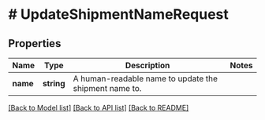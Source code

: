 # # UpdateShipmentNameRequest

## Properties

Name | Type | Description | Notes
------------ | ------------- | ------------- | -------------
**name** | **string** | A human-readable name to update the shipment name to. |

[[Back to Model list]](../../README.md#models) [[Back to API list]](../../README.md#endpoints) [[Back to README]](../../README.md)

